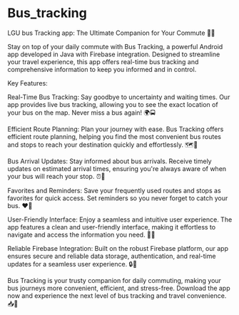 # Bus_tracking

LGU bus Tracking app: The Ultimate Companion for Your Commute 🚌📍

Stay on top of your daily commute with Bus Tracking, a powerful Android app developed in Java with Firebase integration. Designed to streamline your travel experience, this app offers real-time bus tracking and comprehensive information to keep you informed and in control.

Key Features:

Real-Time Bus Tracking: Say goodbye to uncertainty and waiting times. Our app provides live bus tracking, allowing you to see the exact location of your bus on the map. Never miss a bus again! 🌍🚍

Efficient Route Planning: Plan your journey with ease. Bus Tracking offers efficient route planning, helping you find the most convenient bus routes and stops to reach your destination quickly and effortlessly. 🗺️🚏

Bus Arrival Updates: Stay informed about bus arrivals. Receive timely updates on estimated arrival times, ensuring you're always aware of when your bus will reach your stop. ⏰📲

Favorites and Reminders: Save your frequently used routes and stops as favorites for quick access. Set reminders so you never forget to catch your bus. ❤️🔔

User-Friendly Interface: Enjoy a seamless and intuitive user experience. The app features a clean and user-friendly interface, making it effortless to navigate and access the information you need. 📱🎯

Reliable Firebase Integration: Built on the robust Firebase platform, our app ensures secure and reliable data storage, authentication, and real-time updates for a seamless user experience. 🔒🔁

Bus Tracking is your trusty companion for daily commuting, making your bus journeys more convenient, efficient, and stress-free. Download the app now and experience the next level of bus tracking and travel convenience. 📥🌟
